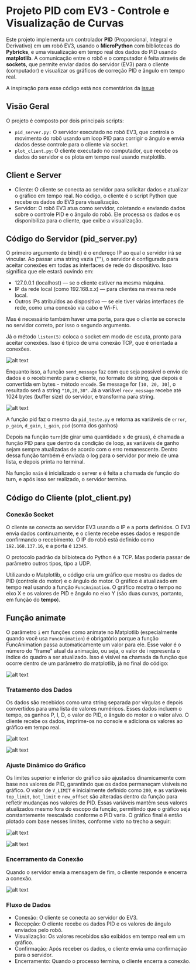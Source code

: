 # **Projeto PID com EV3 - Controle e Visualização de Curvas**

Este projeto implementa um controlador **PID** (Proporcional, Integral e Derivativo) em um robô EV3, usando o **MicroPython** com bibliotecas do **Pybricks**, e uma visualização em tempo real dos dados do PID usando **matplotlib**. A comunicação entre o robô e o computador é feita através de **sockets**, que permite enviar dados do servidor (EV3) para o cliente (computador) e visualizar os gráficos de correção PID e ângulo em tempo real.

A inspiração para esse código está nos comentários da [issue](https://github.com/ev3dev/vscode-ev3dev-browser/issues/68)

## **Visão Geral**
O projeto é composto por dois principais scripts:

- `pid_server.py:` O servidor executado no robô EV3, que controla o movimento do robô usando um loop PID para corrigir o ângulo e envia dados desse controle para o cliente via socket.
- `plot_client.py`: O cliente executado no computador, que recebe os dados do servidor e os plota em tempo real usando matplotlib.

## **Client e Server**

- Cliente: O cliente se conecta ao servidor para solicitar dados e atualizar o gráfico em tempo real. No código, o cliente é o script Python que recebe os dados do EV3 para visualização.
- Servidor: O robô EV3 atua como servidor, coletando e enviando dados sobre o controle PID e o ângulo do robô. Ele processa os dados e os disponibiliza para o cliente, que exibe a visualização.

## **Código do Servidor (pid_server.py)**

O primeiro argumento de bind() é o endereço IP ao qual o servidor irá se vincular. Ao passar uma string vazia (""), o servidor é configurado para aceitar conexões em todas as interfaces de rede do dispositivo. Isso significa que ele estará ouvindo em:

- 127.0.0.1 (localhost) — se o cliente estiver na mesma máquina.
- IP da rede local (como 192.168.x.x) — para clientes na mesma rede local.
- Outros IPs atribuídos ao dispositivo — se ele tiver várias interfaces de rede, como uma conexão via cabo e Wi-Fi.

Mas é necessário também haver uma porta, para que o cliente se conecte no servidor correto, por isso o segundo argumento.

Já o método `listen(5)` coloca o socket em modo de escuta, pronto para aceitar conexões. Isso é típico de uma conexão TCP, que é orientada a conexões.

![alt text](assets/image-5.png)


Enquanto isso, a função `send_message` faz com que seja possível o envio de dados e o recebimento para o cliente, no formato de string, que depois é convertida em bytes - método `encode`. Se message for `[10, 20, 30]`, o resultado será a string `"10,20,30"`. Já a variável `recv_message` recebe até 1024 bytes (buffer size) do servidor, e transforma para string.

![alt text](assets/image-6.png)

A função pid faz o mesmo da `pid_teste.py` e retorna as variáveis de `error`, `p_gain`, `d_gain`, `i_gain`, `pid` (soma dos ganhos)

Depois na função `turn`(de girar uma quantidade x de graus), é chamada  a função PID para que dentro da condição de loop, as variáveis de ganho sejam sempre atualizadas de acordo com o erro remanescente. Dentro dessa função também é enviada o log para o servidor por meio de uma lista, e depois printa no terminal.

Na função `main` é inicializado o server e é feita a chamada de função do turn, e após isso ser realizado, o servidor termina.


## **Código do Cliente (plot_client.py)**
### **Conexão Socket**
O cliente se conecta ao servidor EV3 usando o IP e a porta definidos. O EV3 envia dados continuamente, e o cliente recebe esses dados e responde confirmando o recebimento.
O IP do robô está definido como `192.168.137.16`, e a porta é `12345`.

O protocolo padrão da bilbioteca do Python é a TCP. Mas poderia passar de parâmetro outros tipos, tipo a UDP.

Utilizando o Matplotlib, o código cria um gráfico que mostra os dados de PID (controle do motor) e o ângulo do motor. O gráfico é atualizado em tempo real usando a função `FuncAnimation`.
O gráfico mostra o tempo no eixo X e os valores de PID e ângulo no eixo Y (são duas curvas, portanto, em função do **tempo**).

## **Função animate**

O parâmetro `i` em funções como animate no Matplotlib (especialmente quando você usa `FuncAnimation`) é obrigatório porque a função FuncAnimation passa automaticamente um valor para ele. Esse valor é o número do "frame" atual da animação, ou seja, o valor de i representa o índice do quadro a ser atualizado. Isso é visível na chamada da função que ocorre dentro de um parâmetro do matplotlib, já no final do código:

![alt text](assets/mat.png)


### **Tratamento dos Dados**
Os dados são recebidos como uma string separada por vírgulas e depois convertidos para uma lista de valores numéricos. Esses dados incluem o tempo, os ganhos P, I, D, o valor do PID, o ângulo do motor e o valor alvo.
O cliente recebe os dados, imprime-os no console e adiciona os valores ao gráfico em tempo real.

![alt text](assets/image.png)

![alt text](assets/image-1.png)


### **Ajuste Dinâmico do Gráfico**

Os limites superior e inferior do gráfico são ajustados dinamicamente com base nos valores de PID, garantindo que os dados permaneçam visíveis no gráfico. O valor de `V_LIMIT` é inicialmente definido como `200`, e as variáveis `top_limit`, `bot_limit` e `new_offset` são alteradas dentro da função para refletir mudanças nos valores de PID. Essas variáveis mantêm seus valores atualizados mesmo fora do escopo da função, permitindo que o gráfico seja constantemente reescalado conforme o PID varia. O gráfico final é então plotado com base nesses limites, conforme visto no trecho a seguir:

![alt text](assets/plot.png)

![alt text](assets/image-2.png)

### **Encerramento da Conexão**
Quando o servidor envia a mensagem de fim, o cliente responde e encerra a conexão.

![alt text](assets/image-4.png)
### **Fluxo de Dados**

- Conexão: O cliente se conecta ao servidor do EV3.
- Recepção: O cliente recebe os dados PID e os valores de ângulo enviados pelo robô.
- Visualização: Os valores recebidos são exibidos em tempo real em um gráfico.
- Confirmação: Após receber os dados, o cliente envia uma confirmação para o servidor.
- Encerramento: Quando o processo termina, o cliente encerra a conexão.